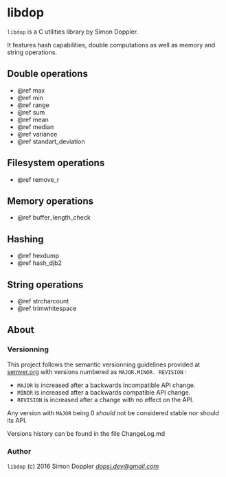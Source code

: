 # libdop

`libdop` is a C utilities library by Simon Doppler.

It features hash capabilities, double computations as well as memory
and string operations.

## Double operations

* @ref max
* @ref min
* @ref range
* @ref sum
* @ref mean
* @ref median
* @ref variance
* @ref standart_deviation

## Filesystem operations

* @ref remove_r

## Memory operations

* @ref buffer_length_check

## Hashing

* @ref hexdump
* @ref hash_djb2

## String operations

* @ref strcharcount
* @ref trimwhitespace

## About

### Versionning

This project follows the semantic versionning guidelines provided at
[semver.org](http://semver.org/) with versions numbered as `MAJOR.MINOR.
REVISION` :

* `MAJOR` is increased after a backwards incompatible API change.
* `MINOR` is increased after a backwards compatible API change.
* `REVISION` is increased after a change with no effect on the API.

Any version with `MAJOR` being 0 *should* not be considered stable nor
should its API.

Versions history can be found in the file ChangeLog.md

### Author

`libdop` (c) 2016 Simon Doppler *<dopsi.dev@gmail.com>*
